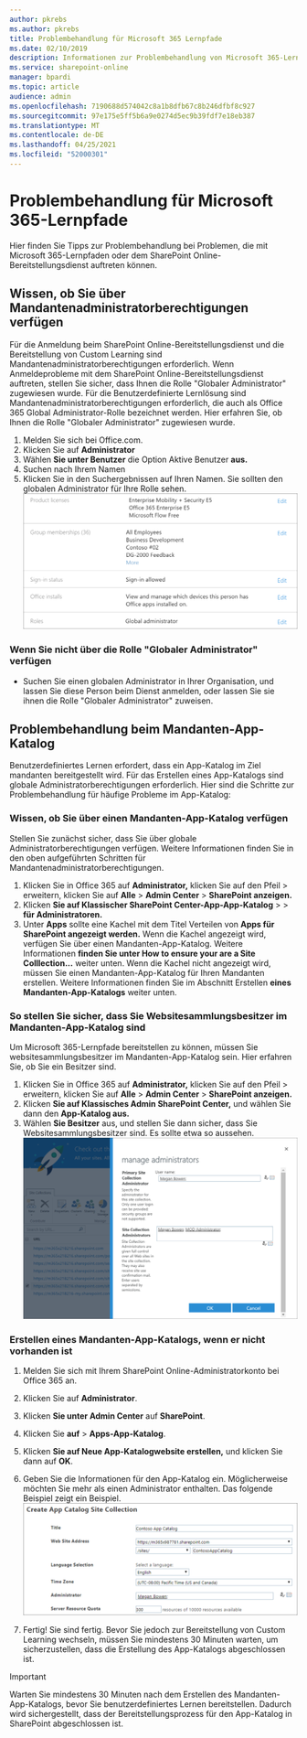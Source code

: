 ```yaml
---
author: pkrebs
ms.author: pkrebs
title: Problembehandlung für Microsoft 365 Lernpfade
ms.date: 02/10/2019
description: Informationen zur Problembehandlung von Microsoft 365-Lernpfaden
ms.service: sharepoint-online
manager: bpardi
ms.topic: article
audience: admin
ms.openlocfilehash: 7190688d574042c8a1b8dfb67c8b246dfbf8c927
ms.sourcegitcommit: 97e175e5ff5b6a9e0274d5ec9b39fdf7e18eb387
ms.translationtype: MT
ms.contentlocale: de-DE
ms.lasthandoff: 04/25/2021
ms.locfileid: "52000301"
---
```

# <a name="troubleshoot-microsoft-365-learning-pathways"></a>Problembehandlung für Microsoft 365-Lernpfade

Hier finden Sie Tipps zur Problembehandlung bei Problemen, die mit Microsoft 365-Lernpfaden oder dem SharePoint Online-Bereitstellungsdienst auftreten können.

## <a name="how-to-know-if-you-have-tenant-admin-permissions"></a>Wissen, ob Sie über Mandantenadministratorberechtigungen verfügen

Für die Anmeldung beim SharePoint Online-Bereitstellungsdienst und die Bereitstellung von Custom Learning sind Mandantenadministratorberechtigungen erforderlich. Wenn Anmeldeprobleme mit dem SharePoint Online-Bereitstellungsdienst auftreten, stellen Sie sicher, dass Ihnen die Rolle "Globaler Administrator" zugewiesen wurde. Für die Benutzerdefinierte Lernlösung sind Mandantenadministratorberechtigungen erforderlich, die auch als Office 365 Global Administrator-Rolle bezeichnet werden. Hier erfahren Sie, ob Ihnen die Rolle "Globaler Administrator" zugewiesen wurde.

1.  Melden Sie sich bei Office.com.
2.  Klicken Sie auf **Administrator**
3.  Wählen **Sie unter Benutzer** die Option Aktive Benutzer **aus.**
4.  Suchen nach Ihrem Namen
5.  Klicken Sie in den Suchergebnissen auf Ihren Namen. Sie sollten den globalen Administrator für Ihre Rolle sehen.
![Beispielseite, auf der Ihre Rolle zusammen mit Lizenzen, Gruppenmitgliedschaften und anderen Informationen aufgeführt ist.](media/cg-globaladminrole.png)

### <a name="if-you-dont-have-the-global-administrator-role"></a>Wenn Sie nicht über die Rolle "Globaler Administrator" verfügen
- Suchen Sie einen globalen Administrator in Ihrer Organisation, und lassen Sie diese Person beim Dienst anmelden, oder lassen Sie sie ihnen die Rolle "Globaler Administrator" zuweisen.

## <a name="tenant-app-catalog-troubleshooting"></a>Problembehandlung beim Mandanten-App-Katalog
Benutzerdefiniertes Lernen erfordert, dass ein App-Katalog im Ziel mandanten bereitgestellt wird. Für das Erstellen eines App-Katalogs sind globale Administratorberechtigungen erforderlich. Hier sind die Schritte zur Problembehandlung für häufige Probleme im App-Katalog:

### <a name="how-to-know-if-you-have-a-tenant-app-catalog"></a>Wissen, ob Sie über einen Mandanten-App-Katalog verfügen 
Stellen Sie zunächst sicher, dass Sie über globale Administratorberechtigungen verfügen. Weitere Informationen finden Sie in den oben aufgeführten Schritten für Mandantenadministratorberechtigungen.

1. Klicken Sie in Office 365 auf **Administrator,** klicken Sie auf den Pfeil > erweitern, klicken Sie auf **Alle**  >  **Admin Center**  >  **SharePoint anzeigen.**
2. Klicken **Sie auf Klassischer SharePoint Center-App-App-Katalog**  >    >  **für Administratoren.**
3. Unter **Apps** sollte eine Kachel mit dem Titel Verteilen von **Apps für SharePoint angezeigt werden.** Wenn die Kachel angezeigt wird, verfügen Sie über einen Mandanten-App-Katalog. Weitere Informationen **finden Sie unter How to ensure your are a Site Colllection...** weiter unten. Wenn die Kachel nicht angezeigt wird, müssen Sie einen Mandanten-App-Katalog für Ihren Mandanten erstellen. Weitere Informationen finden Sie im Abschnitt Erstellen **eines Mandanten-App-Katalogs** weiter unten.

### <a name="how-to-ensure-you-are-a-site-collection-owner-on-the-tenant-app-catalog"></a>So stellen Sie sicher, dass Sie Websitesammlungsbesitzer im Mandanten-App-Katalog sind 
Um Microsoft 365-Lernpfade bereitstellen zu können, müssen Sie websitesammlungsbesitzer im Mandanten-App-Katalog sein. Hier erfahren Sie, ob Sie ein Besitzer sind.

1. Klicken Sie in Office 365 auf **Administrator,** klicken Sie auf den Pfeil > erweitern, klicken Sie auf **Alle**  >  **Admin Center**  >  **SharePoint anzeigen.**
2. Klicken **Sie auf Klassisches Admin SharePoint Center,** und wählen Sie dann den **App-Katalog aus.**
3. Wählen **Sie Besitzer** aus, und stellen Sie dann sicher, dass Sie Websitesammlungsbesitzer sind. Es sollte etwa so aussehen.
![Seite "Administratoren verwalten".](media/cg-sitecollectionowner.png)

### <a name="how-to-create-a-tenant-app-catalog-if-one-doesnt-exists"></a>Erstellen eines Mandanten-App-Katalogs, wenn er nicht vorhanden ist 
1. Melden Sie sich mit Ihrem SharePoint Online-Administratorkonto bei Office 365 an.
2. Klicken Sie auf **Administrator**.
3. Klicken **Sie unter Admin Center** auf **SharePoint**. 
4. Klicken Sie **auf**  >  **Apps-App-Katalog**.
5. Klicken **Sie auf Neue App-Katalogwebsite erstellen,** und klicken Sie dann auf **OK**. 
6.  Geben Sie die Informationen für den App-Katalog ein. Möglicherweise möchten Sie mehr als einen Administrator enthalten. Das folgende Beispiel zeigt ein Beispiel.  
![Formular zum Eingeben von Informationen für einen neuen App-Katalog.](media/cg-appcatalogfinish.png)

7.  Fertig! Sie sind fertig. Bevor Sie jedoch zur Bereitstellung von Custom Learning wechseln, müssen Sie mindestens 30 Minuten warten, um sicherzustellen, dass die Erstellung des App-Katalogs abgeschlossen ist. 

> [!IMPORTANT]
> Warten Sie mindestens 30 Minuten nach dem Erstellen des Mandanten-App-Katalogs, bevor Sie benutzerdefiniertes Lernen bereitstellen. Dadurch wird sichergestellt, dass der Bereitstellungsprozess für den App-Katalog in SharePoint abgeschlossen ist. 